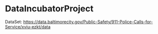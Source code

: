 # DataIncubatorProject
DataSet: https://data.baltimorecity.gov/Public-Safety/911-Police-Calls-for-Service/xviu-ezkt/data
